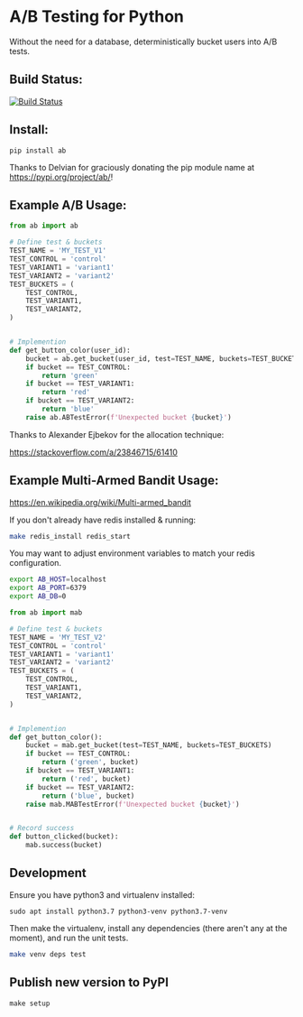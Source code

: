 # A/B Testing for Python

Without the need for a database, deterministically bucket users into A/B tests.

## Build Status:

[![Build Status](https://travis-ci.org/dancrew32/ab.svg?branch=master)](https://travis-ci.org/dancrew32/ab)

## Install:

```
pip install ab
```

Thanks to Delvian for graciously donating the pip module name at https://pypi.org/project/ab/!

## Example A/B Usage:

```python
from ab import ab

# Define test & buckets
TEST_NAME = 'MY_TEST_V1'
TEST_CONTROL = 'control'
TEST_VARIANT1 = 'variant1'
TEST_VARIANT2 = 'variant2'
TEST_BUCKETS = (
    TEST_CONTROL,
    TEST_VARIANT1,
    TEST_VARIANT2,
)


# Implemention
def get_button_color(user_id):
    bucket = ab.get_bucket(user_id, test=TEST_NAME, buckets=TEST_BUCKETS)
    if bucket == TEST_CONTROL:
        return 'green'
    if bucket == TEST_VARIANT1:
        return 'red'
    if bucket == TEST_VARIANT2:
        return 'blue'
    raise ab.ABTestError(f'Unexpected bucket {bucket}')
```

Thanks to Alexander Ejbekov for the allocation technique:

https://stackoverflow.com/a/23846715/61410


## Example Multi-Armed Bandit Usage:

https://en.wikipedia.org/wiki/Multi-armed_bandit

If you don't already have redis installed & running:

```bash
make redis_install redis_start
```

You may want to adjust environment variables to match your redis configuration.

```bash
export AB_HOST=localhost
export AB_PORT=6379
export AB_DB=0
```


```python
from ab import mab

# Define test & buckets
TEST_NAME = 'MY_TEST_V2'
TEST_CONTROL = 'control'
TEST_VARIANT1 = 'variant1'
TEST_VARIANT2 = 'variant2'
TEST_BUCKETS = (
    TEST_CONTROL,
    TEST_VARIANT1,
    TEST_VARIANT2,
)


# Implemention
def get_button_color():
    bucket = mab.get_bucket(test=TEST_NAME, buckets=TEST_BUCKETS)
    if bucket == TEST_CONTROL:
        return ('green', bucket)
    if bucket == TEST_VARIANT1:
        return ('red', bucket)
    if bucket == TEST_VARIANT2:
        return ('blue', bucket)
    raise mab.MABTestError(f'Unexpected bucket {bucket}')


# Record success
def button_clicked(bucket):
    mab.success(bucket)
```

## Development

Ensure you have python3 and virtualenv installed:

```
sudo apt install python3.7 python3-venv python3.7-venv
```

Then make the virtualenv, install any dependencies (there aren't any at the moment), and run the unit tests.

```bash
make venv deps test
```

## Publish new version to PyPI

```
make setup
```
